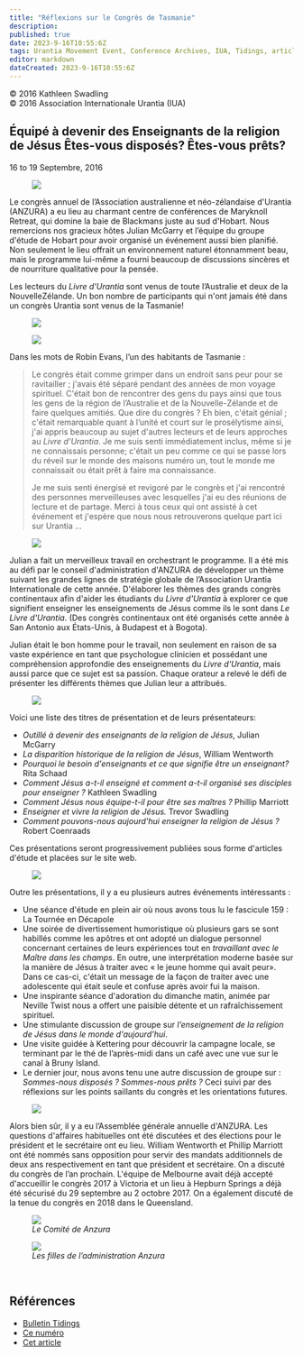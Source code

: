 ```yaml
---
title: "Réflexions sur le Congrès de Tasmanie"
description: 
published: true
date: 2023-9-16T10:55:6Z
tags: Urantia Movement Event, Conference Archives, IUA, Tidings, article
editor: markdown
dateCreated: 2023-9-16T10:55:6Z
---
```


<p class="v-card v-sheet theme--light grey lighten-3 px-2">© 2016 Kathleen Swadling<br>© 2016 Association Internationale Urantia (IUA)</p>


## Équipé à devenir des Enseignants de la religion de Jésus Êtes-vous disposés? Êtes-vous prêts?

16 to 19 Septembre, 2016

<figure id="Figure_1" class="image urantiapedia image-style-align-left">
<img src="/image/article/IUA_Tidings/Maryknoll-3.jpg">
</figure>

Le congrès annuel de l’Association australienne et néo-zélandaise d'Urantia (ANZURA) a eu lieu au charmant centre de conférences de Maryknoll Retreat, qui domine la baie de Blackmans juste au sud d'Hobart. Nous remercions nos gracieux hôtes Julian McGarry et l’équipe du groupe d'étude de Hobart pour avoir organisé un événement aussi bien planifié. Non seulement le lieu offrait un environnement naturel étonnamment beau, mais le programme lui-même a fourni beaucoup de discussions sincères et de nourriture qualitative pour la pensée.

Les lecteurs du _Livre d'Urantia_ sont venus de toute l’Australie et deux de la NouvelleZélande. Un bon nombre de participants qui n'ont jamais été dans un congrès Urantia sont venus de la Tasmanie!

<figure id="Figure_2" class="image urantiapedia">
<img src="/image/article/IUA_Tidings/20160918_134338-706x530.jpg">
</figure>

<figure id="Figure_3" class="image urantiapedia">
<img src="/image/article/IUA_Tidings/20160918_114929-300x225.jpg">
</figure>

Dans les mots de Robin Evans, l’un des habitants de Tasmanie :

> Le congrès était comme grimper dans un endroit sans peur pour se ravitailler ; j'avais été séparé pendant des années de mon voyage spirituel. C'était bon de rencontrer des gens du pays ainsi que tous les gens de Ia région de l’Australie et de la Nouvelle-Zélande et de faire quelques amitiés. Que dire du congrès ? Eh bien, c'était génial ; c'était remarquable quant à l’unité et court sur le prosélytisme ainsi, j'ai appris beaucoup au sujet d'autres lecteurs et de leurs approches au _Livre d'Urantia_. Je me suis senti immédiatement inclus, même si je ne connaissais personne; c'était un peu comme ce qui se passe lors du réveil sur le monde des maisons numéro un, tout le monde me connaissait ou était prêt à faire ma connaissance.
> 
> Je me suis senti énergisé et revigoré par le congrès et j'ai rencontré des personnes merveilleuses avec lesquelles j'ai eu des réunions de lecture et de partage. Merci à tous ceux qui ont assisté à cet événement et j'espère que nous nous retrouverons quelque part ici sur Urantia ...

<figure id="Figure_4" class="image urantiapedia image-style-align-right">
<img src="/image/article/IUA_Tidings/20160917_154226-150x150.jpg">
</figure>

Julian a fait un merveilleux travail en orchestrant le programme. Il a été mis au défi par le conseil d'administration d'ANZURA de développer un thème suivant les grandes lignes de stratégie globale de l’Association Urantia Internationale de cette année. D'élaborer les thèmes des grands congrès continentaux afin d'aider les étudiants du _Livre d'Urantia_ à explorer ce que signifient enseigner les enseignements de Jésus comme ils le sont dans _Le Livre d'Urantia_. (Des congrès continentaux ont été organisés cette année à San Antonio aux États-Unis, à Budapest et à Bogota).

Julian était le bon homme pour le travail, non seulement en raison de sa vaste expérience en tant que psychologue clinicien et possédant une compréhension approfondie des enseignements du _Livre d'Urantia_, mais aussi parce que ce sujet est sa passion. Chaque orateur a relevé le défi de présenter les différents thèmes que Julian leur a attribués.

<figure id="Figure_5" class="image urantiapedia image-style-align-right">
<img src="/image/article/IUA_Tidings/20160918_095453-300x209.jpg">
</figure>

Voici une liste des titres de présentation et de leurs présentateurs:

- _Outillé à devenir des enseignants de la religion de Jésus_, Julian McGarry
- _La disparition historique de la religion de Jésus_, William Wentworth
- _Pourquoi le besoin d'enseignants et ce que signifie être un enseignant?_ Rita Schaad
- _Comment Jésus a-t-il enseigné et comment a-t-il organisé ses disciples pour enseigner ?_ Kathleen Swadling
- _Comment Jésus nous équipe-t-il pour être ses maîtres ?_ Phillip Marriott
- _Enseigner et vivre la religion de Jésus._ Trevor Swadling
- _Comment pouvons-nous aujourd'hui enseigner la religion de Jésus ?_ Robert Coenraads

Ces présentations seront progressivement publiées sous forme d'articles d'étude et placées sur le site web.

<figure id="Figure_6" class="image urantiapedia image-style-align-right">
<img src="/image/article/IUA_Tidings/20160917_205422-150x150.jpg">
</figure>

Outre les présentations, il y a eu plusieurs autres événements intéressants :

- Une séance d'étude en plein air où nous avons tous lu le fascicule 159 : La Tournée en Décapole
- Une soirée de divertissement humoristique où plusieurs gars se sont habillés comme les apôtres et ont adopté un dialogue personnel concernant certaines de leurs expériences tout en _travaillant avec le Maître dans les champs_. En outre, une interprétation moderne basée sur la manière de Jésus à traiter avec « le jeune homme qui avait peur». Dans ce cas-ci, c'était un message de la façon de traiter avec une adolescente qui était seule et confuse après avoir fui la maison.
- Une inspirante séance d'adoration du dimanche matin, animée par Neville Twist nous a offert une paisible détente et un rafraîchissement spirituel.
- Une stimulante discussion de groupe sur _l’enseignement de la religion de Jésus dans le monde d'aujourd'hui_.
- Une visite guidée à Kettering pour découvrir la campagne locale, se terminant par le thé de l’après-midi dans un café avec une vue sur le canal à Bruny Island.
- Le dernier jour, nous avons tenu une autre discussion de groupe sur : _Sommes-nous disposés ? Sommes-nous prêts ?_ Ceci suivi par des réflexions sur les points saillants du congrès et les orientations futures.

<figure id="Figure_7" class="image urantiapedia image-style-align-right">
<img src="/image/article/IUA_Tidings/20160917_154110-150x150.jpg">
</figure>

Alors bien sûr, il y a eu l’Assemblée générale annuelle d'ANZURA. Les questions d'affaires habituelles ont été discutées et des élections pour le président et le secrétaire ont eu lieu. William Wentworth et Phillip Marriott ont été nommés sans opposition pour servir des mandats additionnels de deux ans respectivement en tant que président et secrétaire. On a discuté du congrès de l’an prochain. L'équipe de Melbourne avait déjà accepté d'accueillir le congrès 2017 à Victoria et un lieu à Hepburn Springs a déjà été sécurisé du 29 septembre au 2 octobre 2017. On a également discuté de la tenue du congrès en 2018 dans le Queensland.


<figure id="Figure_8" class="image urantiapedia image-style-align-left">
<img src="/image/article/IUA_Tidings/20160918_174514-300x137.jpg">
<figcaption><em>Le Comité de Anzura</em></figcaption>
</figure>

<figure id="Figure_9" class="image urantiapedia image-style-align-left">
<img src="/image/article/IUA_Tidings/20160918_174903-300x159.jpg">
<figcaption><em>Les filles de l’administration Anzura</em></figcaption>
</figure>


<br style="clear:both;"/>

## Références

- [Bulletin Tidings](https://urantia-association.org/newsletter/ncategory/tidings-fr/?lang=fr)
- [Ce numéro](https://urantia-association.org/newsletter/tidings-november-2016/)
- [Cet article](https://urantia-association.org/tasmanian-conference-reflections)


